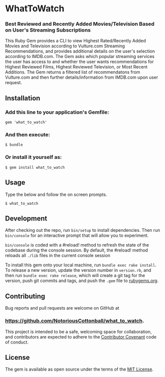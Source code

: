 # WhatToWatch
### Best Reviewed and Recently Added Movies/Television Based on User's Streaming Subscriptions

This Ruby Gem provides a CLI to view Highest Rated/Recently Added Movies and Television according to Vulture.com Streaming Recommendations, and provides additional details on the user's selection according to IMDB.com. 
The Gem asks which popular streaming services the user has access to and whether the user wants recommendations for Highest Reviewed Films, Highest Reviewed Television, or Most Recent Additions. 
The Gem returns a filtered list of recommendatons from Vulture.com and then further details/information from IMDB.com upon user request. 

## Installation

### Add this line to your application's Gemfile:

```
gem 'what_to_watch'
```

### And then execute:

    $ bundle
    

### Or install it yourself as:

    $ gem install what_to_watch

## Usage

Type the below and follow the on screen prompts.

    $ what_to_watch

## Development

After checking out the repo, run `bin/setup` to install dependencies. Then run `bin/console` for an interactive prompt that will allow you to experiment.

`bin/console` is coded with a #reload! method to refresh the state of the codebase during the console session. By default, the #reload! method reloads all `./lib` files in the current console session

To install this gem onto your local machine, run `bundle exec rake install`. To release a new version, update the version number in `version.rb`, and then run `bundle exec rake release`, which will create a git tag for the version, push git commits and tags, and push the `.gem` file to [rubygems.org](https://rubygems.org).

## Contributing

Bug reports and pull requests are welcome on GitHub at 
### https://github.com/NotoriousCottonball/what_to_watch.
This project is intended to be a safe, welcoming space for collaboration, and contributors are expected to adhere to the [Contributor Covenant](contributor-covenant.org) code of conduct.


## License

The gem is available as open source under the terms of the [MIT License](http://opensource.org/licenses/MIT).